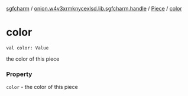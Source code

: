 [sgfcharm](../../index.md) / [onion.w4v3xrmknycexlsd.lib.sgfcharm.handle](../index.md) / [Piece](index.md) / [color](./color.md)

# color

`val color: Value`

the color of this piece

### Property

`color` - the color of this piece